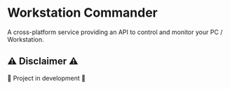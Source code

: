 # Workstation Commander

A cross-platform service providing an API to control and monitor your PC / Workstation.

## ⚠️ Disclaimer ⚠️

🚧 Project in development 🚧
